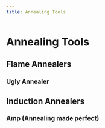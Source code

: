 ```yaml
---
title: Annealing Tools
---
```


# Annealing Tools #

## Flame Annealers ##

### Ugly Annealer ###

## Induction Annealers ##

### Amp (Annealing made perfect) ###
